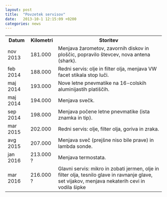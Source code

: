 ```yaml
---
layout: post
title:  "Povzetek servisov"
date:   2013-10-1 12:15:09 +0200
categories: news
---
```


<table class="table">
   <tr><th>Datum</th><th>Kilometri</th><th>Storitev</th></tr> 
   <tr><td>nov 2013</td><td>181.000</td><td>Menjava žarometov, zavornih diskov in ploščic, popravilo števcev, nova antena (shark).</td></tr>
   <tr><td>feb 2014</td><td>188.000</td><td>Redni servis: olje in filter olja, menjava VW facet stikala stop luči.</td></tr>
   <tr><td>maj 2014</td><td>193.000</td><td>Nove letne pnevmatike na 16-colskih aluminijastih platiščih.</td></tr>
   <tr><td>maj 2014</td><td>194.000</td><td>Menjava svečk.</td></tr>
   <tr><td>sep 2014</td><td>198.000</td><td>Menjava počene letne pnevmatike (ista znamka in tip).</td></tr>
   <tr><td>mar 2015</td><td>202.000</td><td>Redni servis: olje, filter olja, goriva in zraka.</td></tr>
   <tr><td>avg 2015</td><td>207.000</td><td>Menjava sveč (prejšne niso bile prave) in lambda sonde.</td></tr>
   <tr><td>jan 2016</td><td>213.000 ?</td><td>Menjava termostata.</td></tr>
   <tr><td>mar 2016</td><td>216.000 ?</td><td>Glavni servis: mikro in zobati jermen, olje in filter olja, tesnilo glave in ravnanje glave, set vijakov, menjava nekaterih cevi in vodila šipke</td></tr>
</table>